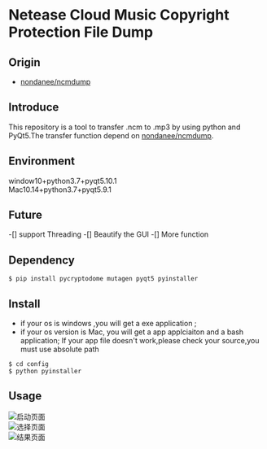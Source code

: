 # Netease Cloud Music Copyright Protection File Dump

## Origin

 - [nondanee/ncmdump](https://github.com/nondanee/ncmdump)

## Introduce

This repository is a tool to transfer .ncm to .mp3 by using python and PyQt5.The transfer function depend on [nondanee/ncmdump](https://github.com/nondanee/ncmdump).

## Environment

window10+python3.7+pyqt5.10.1  
Mac10.14+python3.7+pyqt5.9.1

## Future

-[] support Threading
-[] Beautify the GUI
-[] More function

## Dependency

```
$ pip install pycryptodome mutagen pyqt5 pyinstaller 
```

## Install

 - if your os is windows ,you will get a exe application ;
 - if your os version is Mac, you will get a app applciaiton and a bash application; If your app file doesn't work,please check your source,you must use 
absolute path

```
$ cd config 
$ python pyinstaller
```

## Usage

![启动页面](https://www.zhangbohan.xyz/images/usage/ncmdump-pyqt5-1.png)  
![选择页面](https://www.zhangbohan.xyz/images/usage/ncmdump-pyqt5-2.png)  
![结果页面](https://www.zhangbohan.xyz/images/usage/ncmdump-pyqt5-3.png)  


